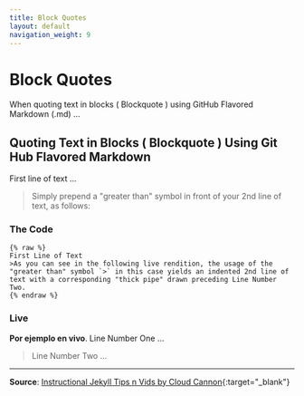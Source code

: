 ```yaml
---
title: Block Quotes
layout: default
navigation_weight: 9
---
```

# Block Quotes

When quoting text in blocks ( Blockquote ) using GitHub Flavored Markdown (.md) ...

## Quoting Text in Blocks ( Blockquote ) Using Git Hub Flavored Markdown

First line of text ...

>Simply prepend a "greater than" symbol in front of your 2nd line of text, as follows:

### The Code

```liquid
{% raw %}
First Line of Text
>As you can see in the following live rendition, the usage of the "greater than" symbol `>` in this case yields an indented 2nd line of text with a corresponding "thick pipe" drawn preceding Line Number Two.
{% endraw %}
```

### Live

**Por ejemplo en vivo**. Line Number One ...

>Line Number Two ...

***

**Source**: [Instructional Jekyll Tips n Vids by Cloud Cannon](https://learn.cloudcannon.com/){:target="_blank"}